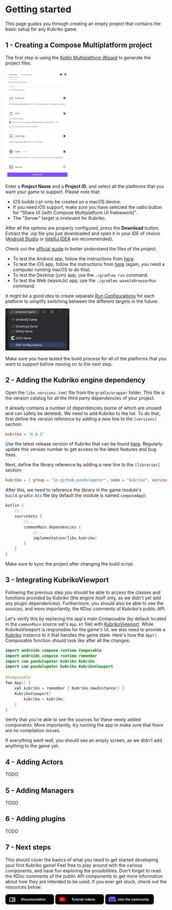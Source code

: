 # Getting started
This page guides you through creating an empty project that contains the basic setup for any Kubriko game.

## 1 - Creating a Compose Multiplatform project
The first step is using the [Kotlin Multiplatform Wizard](https://kmp.jetbrains.com/) to generate the project files.

<img src="images/screenshot_kotlin_multiplatform_wizard.png" width="200px" />

Enter a **Project Name** and a **Project ID**, and select all the platforms that you want your game to support. Please note that:
- iOS builds can only be created on a macOS device.
- If you need iOS support, make sure you have selected the radio button for "Share UI (with Compose Multiplatform UI framework)".
- The "Server" target is irrelevant for Kubriko.

After all the options are properly configured, press the **Download** button.
Extract the .zip file you just downloaded and open it in your IDE of choice ([Android Studio](https://developer.android.com/studio) or [IntelliJ IDEA](https://www.jetbrains.com/idea/download/) are recommended). 

Check out the [official guide](https://www.jetbrains.com/help/kotlin-multiplatform-dev/multiplatform-create-first-app.html#create-the-project-with-a-wizard) to better understand the files of the project.

- To test the Android app, follow the instructions from [here](https://www.jetbrains.com/help/kotlin-multiplatform-dev/multiplatform-create-first-app.html#run-your-application-on-android).
- To test the iOS app, follow the instructions from [here](https://www.jetbrains.com/help/kotlin-multiplatform-dev/multiplatform-create-first-app.html#run-your-application-on-ios) (again, you need a computer running macOS to do this).
- To test the Desktop (jvm) app, use the `./gradlew run` command.
- To test the Web (wasmJs) app, use the `./gradlew wasmJsBrowserRun` command.

It might be a good idea to create separate [Run Configurations](https://www.jetbrains.com/guide/java/tutorials/hello-world/creating-a-run-configuration/) for each platform to simplify switching between the different targets in the future:

<img src="images/screenshot_run_configurations.png" width="200px"  />

Make sure you have tested the build process for all of the platforms that you want to support before moving on to the next step.

## 2 - Adding the Kubriko engine dependency
Open the `libs.versions.toml` file from the `gradle/wrapper` folder.
This file is the version catalog for all the third party dependencies of your project.

It already contains a number of dependencies (some of which are unused and can safely be deleted). We need to add Kubriko to the list.
To do that, first define the version reference by adding a new line to the `[versions]` section:

```toml
kubriko = "0.0.1"
```

Use the latest release version of Kubriko that can be found [here](https://github.com/pandulapeter/kubriko/releases).
Regularly update this version number to get access to the latest features and bug fixes.

Next, define the library reference by adding a new line to the `[libraries]` section:

```toml
kubriko = { group = "io.github.pandulapeter", name = "kubriko", version.ref = "kubriko" }
```

After this, we need to reference the library in the game module's `build.gradle.kts` file (by default the module is named `composeApp`):

```kotlin
kotlin {
    //...
    sourceSets {
        //...
        commonMain.dependencies {
            //...
            implementation(libs.kubriko)
        }
    }
}
```

Make sure to sync the project after changing the build script.

## 3 - Integrating KubrikoViewport
Following the previous step you should be able to access the classes and functions provided by Kubriko (the engine itself only, as we didn't yet add any plugin dependencies).
Furthermore, you should also be able to see the sources, and more importantly, the KDoc comments of Kubriko's public API.

Let's verify this by replacing the app's main Composable (by default located in the `commonMain` source set's `App.kt` file) with [KubrikoViewport](https://github.com/pandulapeter/kubriko/blob/main/engine/src/commonMain/kotlin/com/pandulapeter/kubriko/KubrikoViewport.kt).
While KubrikoViewport is responsible for the game's UI, we also need to provide a [Kubriko](https://github.com/pandulapeter/kubriko/blob/main/engine/src/commonMain/kotlin/com/pandulapeter/kubriko/Kubriko.kt) instance to it that handles the game state.
Here's how the `App()` Composable function should look like after all the changes:

```kotlin
import androidx.compose.runtime.Composable
import androidx.compose.runtime.remember
import com.pandulapeter.kubriko.Kubriko
import com.pandulapeter.kubriko.KubrikoViewport

@Composable
fun App() {
    val kubriko = remember { Kubriko.newInstance() }
    KubrikoViewport(
        kubriko = kubriko,
    )
}
```

Verify that you're able to see the sources for these newly added components.
More importantly, try running the app to make sure that there are no compilation issues.

If everything went well, you should see an empty screen, as we didn't add anything to the game yet.

## 4 - Adding Actors
TODO

## 5 - Adding Managers
TODO

## 6 - Adding plugins
TODO

## 7 - Next steps
This should cover the basics of what you need to get started developing your first Kubriko game!
Feel free to play around with the various components, and have fun exploring the possibilities.
Don't forget to read the KDoc comments of the public API components to get more information about how they are intended to be used.
If you ever get stuck, check out the resources below:

[<img src="images/badge_documentation.png" alt="Documentation" height="32px" />](https://github.com/pandulapeter/kubriko/blob/main/documentation/README.md)
[<img src="images/badge_tutorial_videos.png" alt="Tutorial videos" height="32px" />](https://github.com/pandulapeter/kubriko/blob/main/documentation/TUTORIAL_VIDEOS.md)
[<img src="images/badge_community.png" alt="Join the community" height="32px" />](https://discord.gg/9CqVUGpK)